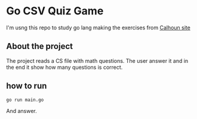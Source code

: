 # Go CSV Quiz Game

I'm usng this repo to study go lang making the exercises from [Calhoun site](https://courses.calhoun.io/courses)

## About the project

The project reads a CS file with math questions. The user answer it and in the end it show how many questions is correct.

## how to run
```
go run main.go
```

And answer.